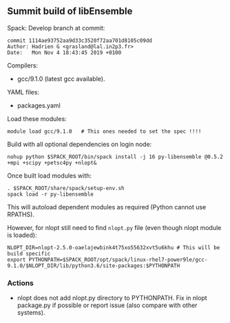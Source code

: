 ## Summit build of libEnsemble

Spack: Develop branch at commit:

    commit 1114ae93752aa9d33c3520f72aa701d8105c09dd
    Author: Hadrien G <grasland@lal.in2p3.fr>
    Date:   Mon Nov 4 18:43:45 2019 +0100

Compilers:
* gcc/9.1.0 (latest gcc available).

YAML files:
* packages.yaml


Load these modules:

    module load gcc/9.1.0   # This ones needed to set the spec !!!!

Build with all optional dependencies on login node:

    nohup python $SPACK_ROOT/bin/spack install -j 16 py-libensemble @0.5.2 +mpi +scipy +petsc4py +nlopt&

Once built load modules with:

    . $SPACK_ROOT/share/spack/setup-env.sh
    spack load -r py-libensemble

This will autoload dependent modules as required (Python cannot use RPATHS).

However, for nlopt still need to find `nlopt.py` file (even though nlopt module is loaded):

    NLOPT_DIR=nlopt-2.5.0-oaelajewbink4t75xo55632xvt5u6khu # This will be build specific
    export PYTHONPATH=$SPACK_ROOT/opt/spack/linux-rhel7-power9le/gcc-9.1.0/$NLOPT_DIR/lib/python3.6/site-packages:$PYTHONPATH

### Actions

* nlopt does not add nlopt.py directory to PYTHONPATH. Fix in nlopt package.py if possible or report issue (also compare with other systems).
